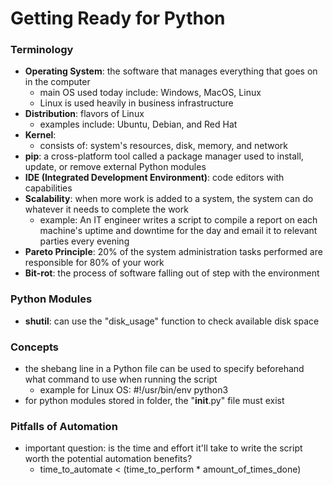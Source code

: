 # Getting Ready for Python

### Terminology
- __Operating System__: the software that manages everything that goes on in the computer
    * main OS used today include: Windows, MacOS, Linux
    * Linux is used heavily in business infrastructure
- __Distribution__: flavors of Linux
    * examples include: Ubuntu, Debian, and Red Hat
- __Kernel__: 
    * consists of: system's resources, disk, memory, and network
- __pip__: a cross-platform tool called a package manager used to install, update, or remove external Python modules
- __IDE (Integrated Development Environment)__: code editors with capabilities
- __Scalability__: when more work is added to a system, the system can do whatever it needs to complete the work
    * example: An IT engineer writes a script to compile a report on each machine's uptime and downtime for the day and email it to relevant parties every evening
- __Pareto Principle__: 20% of the system administration tasks performed are responsible for 80% of your work
- __Bit-rot__: the process of software falling out of step with the environment

### Python Modules
- __shutil__: can use the "disk_usage" function to check available disk space

### Concepts
- the shebang line in a Python file can be used to specify beforehand what command to use when running the script
    * example for Linux OS: #!/usr/bin/env python3
- for python modules stored in folder, the "__init__.py" file must exist

### Pitfalls of Automation
- important question: is the time and effort it'll take to write the script worth the potential automation benefits?
    * time_to_automate < (time_to_perform * amount_of_times_done)
